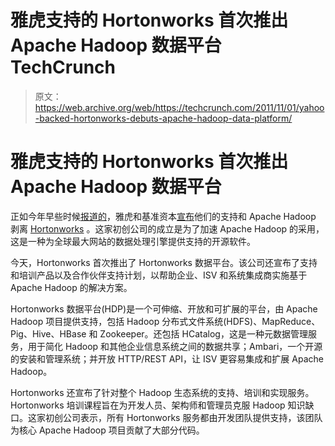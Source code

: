 # 雅虎支持的 Hortonworks 首次推出 Apache Hadoop 数据平台 TechCrunch

> 原文：<https://web.archive.org/web/https://techcrunch.com/2011/11/01/yahoo-backed-hortonworks-debuts-apache-hadoop-data-platform/>

# 雅虎支持的 Hortonworks 首次推出 Apache Hadoop 数据平台

正如今年早些时候[报道的](https://web.archive.org/web/20230203144903/http://gigaom.com/cloud/exclusive-yahoo-launching-hadoop-spinoff-this-week/)，雅虎和基准资本[宣布](https://web.archive.org/web/20230203144903/http://developer.yahoo.com/blogs/ydn/posts/2011/06/hadoop-the-future-is-bright/)他们的支持和 Apache Hadoop 剥离 [Hortonworks](https://web.archive.org/web/20230203144903/http://www.hortonworks.com/) 。这家初创公司的成立是为了加速 Apache Hadoop 的采用，这是一种为全球最大网站的数据处理引擎提供支持的开源软件。

今天，Hortonworks 首次推出了 Hortonworks 数据平台。该公司还宣布了支持和培训产品以及合作伙伴支持计划，以帮助企业、ISV 和系统集成商实施基于 Apache Hadoop 的解决方案。

Hortonworks 数据平台(HDP)是一个可伸缩、开放和可扩展的平台，由 Apache Hadoop 项目提供支持，包括 Hadoop 分布式文件系统(HDFS)、MapReduce、Pig、Hive、HBase 和 Zookeeper。还包括 HCatalog，这是一种元数据管理服务，用于简化 Hadoop 和其他企业信息系统之间的数据共享；Ambari，一个开源的安装和管理系统；并开放 HTTP/REST API，让 ISV 更容易集成和扩展 Apache Hadoop。

Hortonworks 还宣布了针对整个 Hadoop 生态系统的支持、培训和实现服务。Hortonworks 培训课程旨在为开发人员、架构师和管理员克服 Hadoop 知识缺口。这家初创公司表示，所有 Hortonworks 服务都由开发团队提供支持，该团队为核心 Apache Hadoop 项目贡献了大部分代码。
